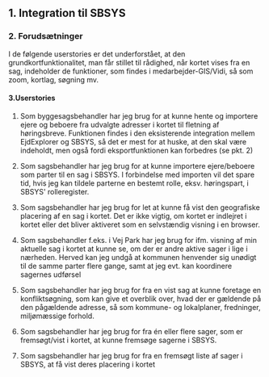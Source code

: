 ## 1. Integration til SBSYS
### 2. Forudsætninger
I de følgende userstories er det underforstået, at den grundkortfunktionalitet, man får stillet til rådighed, når kortet vises fra en sag, indeholder de funktioner, som findes i medarbejder-GIS/Vidi, så som zoom, kortlag, søgning mv. 

#### 3.Userstories
1. Som byggesagsbehandler har jeg brug for at kunne hente og importere ejere og beboere fra udvalgte adresser i kortet til fletning af høringsbreve. Funktionen findes i den eksisterende integration mellem EjdExplorer og SBSYS, så det er mest for at huske, at den skal være indeholdt, men også fordi eksportfunktionen kan forbedres (se pkt. 2)

2. Som sagsbehandler har jeg brug for at kunne importere ejere/beboere som parter til en sag i SBSYS. I forbindelse med importen vil det spare tid, hvis jeg kan tildele parterne en bestemt rolle, eksv. høringspart, i SBSYS' rolleregister. 

3. Som sagsbehandler har jeg brug for let at kunne få vist den geografiske placering af en sag i kortet. Det er ikke vigtig, om kortet er indlejret i kortet eller det bliver aktiveret som en selvstændig visning i en browser.

4. Som sagsbehandler f.eks. i Vej Park har jeg brug for ifm. visning af min aktuelle sag i kortet at kunne se, om der er andre aktive sager i lige i nærheden. Herved kan jeg undgå at kommunen henvender sig unødigt til de samme parter flere gange, samt at jeg evt. kan koordinere sagernes udførsel

5. Som sagsbehandler har jeg brug for fra en vist sag at kunne foretage en konfliktsøgning, som kan give et overblik over, hvad der er gældende på den pågældende adresse, så som kommune- og lokalplaner, fredninger, miljømæssige forhold.

6. Som sagsbehandler har jeg brug for fra én eller flere sager, som er fremsøgt/vist i kortet, at kunne fremsøge sagerne i SBSYS.

7. Som sagsbehandler har jeg brug for fra en fremsøgt liste af sager i SBSYS, at få vist deres placering i kortet

